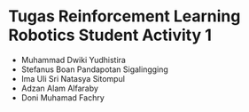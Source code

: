 # Tugas Reinforcement Learning Robotics Student Activity 1
- Muhammad Dwiki Yudhistira
- Stefanus Boan Pandapotan Sigalingging
- Ima Uli Sri Natasya Sitompul
- Adzan Alam Alfaraby
- Doni Muhamad Fachry
